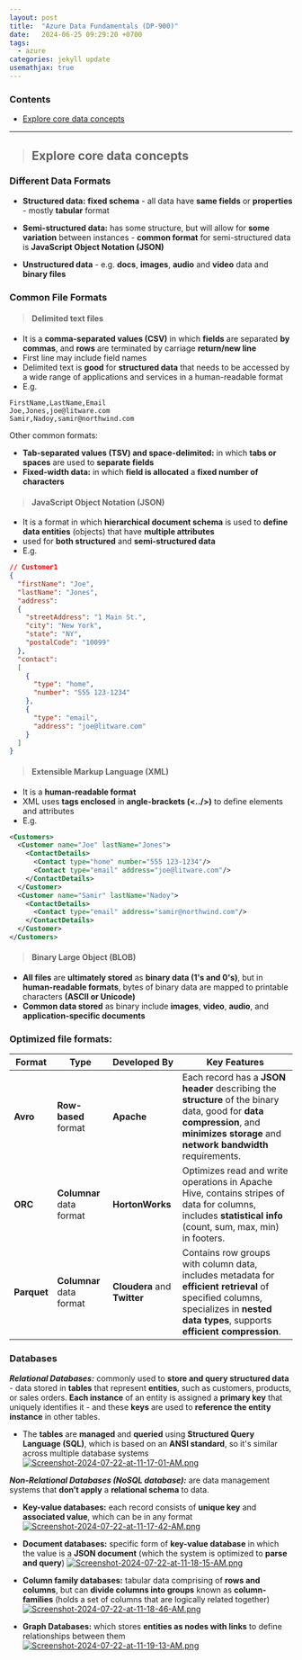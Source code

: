 ```yaml
---
layout: post
title:  "Azure Data Fundamentals (DP-900)"
date:   2024-06-25 09:29:20 +0700
tags:
  - azure
categories: jekyll update
usemathjax: true
---
```


### Contents

- [Explore core data concepts](#explore-core-data-concepts)

____________________________________________________________________________________________________


> ## Explore core data concepts

### Different Data Formats

- **Structured data:** **fixed schema** - all data have **same fields** or **properties** - mostly **tabular** format

- **Semi-structured data:** has some structure, but will allow for **some variation** between instances - **common format** for semi-structured data is **JavaScript Object Notation (JSON)** 

- **Unstructured data** - e.g. **docs**, **images**, **audio** and **video** data and **binary files**

### Common File Formats

> #### Delimited text files
- It is a **comma-separated values (CSV)** in which **fields** are separated **by commas**, and **rows** are terminated by carriage **return/new line** 
- First line may include field names 
- Delimited text is **good** for **structured data** that needs to be accessed by a wide range of applications and services in a human-readable format
- E.g.

```
FirstName,LastName,Email
Joe,Jones,joe@litware.com
Samir,Nadoy,samir@northwind.com
```

Other common formats:
  - **Tab-separated values (TSV) and space-delimited:** in which **tabs or spaces** are used to **separate fields**
  - **Fixed-width data:** in which **field is allocated** a **fixed number of characters**

> #### JavaScript Object Notation (JSON)
- It is a format in which **hierarchical document schema** is used to **define data entities** (objects) that have **multiple attributes** 
- used for **both structured** and **semi-structured data**
- E.g.

```json 
// Customer1
{
  "firstName": "Joe",
  "lastName": "Jones",
  "address":
  {
    "streetAddress": "1 Main St.",
    "city": "New York",
    "state": "NY",
    "postalCode": "10099"
  },
  "contact":
  [
    {
      "type": "home",
      "number": "555 123-1234"
    },
    {
      "type": "email",
      "address": "joe@litware.com"
    }
  ]
}
```

> #### Extensible Markup Language (XML)
- It is a **human-readable format**
- XML uses **tags enclosed** in **angle-brackets (<../>)** to define elements and attributes
- E.g.

```xml
<Customers>
  <Customer name="Joe" lastName="Jones">
    <ContactDetails>
      <Contact type="home" number="555 123-1234"/>
      <Contact type="email" address="joe@litware.com"/>
    </ContactDetails>
  </Customer>
  <Customer name="Samir" lastName="Nadoy">
    <ContactDetails>
      <Contact type="email" address="samir@northwind.com"/>
    </ContactDetails>
  </Customer>
</Customers>
```

> #### Binary Large Object (BLOB)
- **All files** are **ultimately stored** as **binary data (1's and 0's)**, but in **human-readable formats**, bytes of binary data are mapped to printable characters **(ASCII or Unicode)**
- **Common data stored** as binary include **images**, **video**, **audio**, and **application-specific documents**

### Optimized file formats:

| Format       | Type                   | Developed By                 | Key Features                                                                                                                                                      |
|--------------|------------------------|------------------------------|------------------------------------------------------------------------------------------------------------------------------------------------------------------|
| **Avro**     | **Row-based** format       | **Apache**                       | Each record has a **JSON header** describing the **structure** of the binary data, good for **data compression**, and **minimizes storage** and **network bandwidth** requirements.   |
| **ORC**      | **Columnar** data format   | **HortonWorks**                  | Optimizes read and write operations in Apache Hive, contains stripes of data for columns, includes **statistical info** (count, sum, max, min) in footers.            |
| **Parquet**  | **Columnar** data format   | **Cloudera** and **Twitter**         | Contains row groups with column data, includes metadata for **efficient retrieval** of specified columns, specializes in **nested data types**, supports **efficient compression**.  |

### Databases

_**Relational Databases:**_ commonly used to **store and query structured data** - data stored in **tables** that represent **entities**, such as customers, products, or sales orders. **Each instance** of an entity is assigned a **primary key** that uniquely identifies it - and these **keys** are used to **reference the entity instance** in other tables.
- The **tables** are **managed** and **queried** using **Structured Query Language (SQL)**, which is based on an **ANSI standard**, so it's similar across multiple database systems 
[![Screenshot-2024-07-22-at-11-17-01-AM.png](https://i.postimg.cc/wjyW5vNX/Screenshot-2024-07-22-at-11-17-01-AM.png)](https://postimg.cc/18ScsyJX)

_**Non-Relational Databases (NoSQL database):**_ are data management systems that **don’t apply** a **relational schema** to data. 

- **Key-value databases:** each record consists of **unique key** and **associated value**, which can be in any format
[![Screenshot-2024-07-22-at-11-17-42-AM.png](https://i.postimg.cc/Yqj8k9b5/Screenshot-2024-07-22-at-11-17-42-AM.png)](https://postimg.cc/SJFcfy0d)
 
- **Document databases:** specific form of **key-value database** in which the value is a **JSON document** (which the system is optimized to **parse and query**)
[![Screenshot-2024-07-22-at-11-18-15-AM.png](https://i.postimg.cc/x8Bm90dQ/Screenshot-2024-07-22-at-11-18-15-AM.png)](https://postimg.cc/7JMhVr7t)

- **Column family databases:** tabular data comprising of **rows and columns**, but can **divide columns into groups** known as **column-families** (holds a set of columns that are logically related together)
[![Screenshot-2024-07-22-at-11-18-46-AM.png](https://i.postimg.cc/1tn62n9B/Screenshot-2024-07-22-at-11-18-46-AM.png)](https://postimg.cc/sQzvZ2GG)

- **Graph Databases:** which stores **entities as nodes with links** to define relationships between them
[![Screenshot-2024-07-22-at-11-19-13-AM.png](https://i.postimg.cc/rwD8SSgf/Screenshot-2024-07-22-at-11-19-13-AM.png)](https://postimg.cc/hXqWnQkm)
  


















